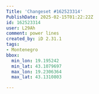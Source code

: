 ```yaml
---
Title: 'Changeset #162523314'
PublishDate: 2025-02-15T01:22:22Z
id: 162523314
user: L29Ah
comment: power lines
created_by: iD 2.31.1
tags:
- Montenegro
bbox:
  min_lon: 19.195242
  min_lat: 43.1079697
  max_lon: 19.2306364
  max_lat: 43.1310803

---
```

